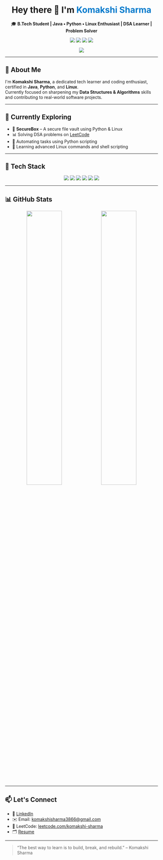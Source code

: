 <h1 align="center">Hey there 👋 I'm <span style="color:#007ACC;">Komakshi Sharma</span></h1>

<p align="center">
  🎓 <b>B.Tech Student | Java • Python • Linux Enthusiast | DSA Learner | Problem Solver</b>  
</p>

<p align="center">
  <a href="mailto:komakshi.email@example.com"><img src="https://img.shields.io/badge/Gmail-D14836?style=for-the-badge&logo=gmail&logoColor=white" /></a>
  <a href="https://www.linkedin.com/in/komakshi-sharma"><img src="https://img.shields.io/badge/LinkedIn-0A66C2?style=for-the-badge&logo=linkedin&logoColor=white" /></a>
  <a href="https://leetcode.com/komakshi-sharma"><img src="https://img.shields.io/badge/LeetCode-FFA116?style=for-the-badge&logo=leetcode&logoColor=black" /></a>
  <a href="https://your-resume-link.com"><img src="https://img.shields.io/badge/Resume-4CAF50?style=for-the-badge&logo=google-drive&logoColor=white" /></a>
</p>

<p align="center">
  <img src="https://komarev.com/ghpvc/?username=komakshi-sharma&label=Profile+Views&color=blue&style=for-the-badge" />
</p>

---

## 🚀 About Me

I'm **Komakshi Sharma**, a dedicated tech learner and coding enthusiast, certified in **Java**, **Python**, and **Linux**.  
Currently focused on sharpening my **Data Structures & Algorithms** skills and contributing to real-world software projects.

---

## 🌱 Currently Exploring

- 🔐 **SecureBox** – A secure file vault using Python & Linux  
- 📊 Solving DSA problems on [LeetCode](https://leetcode.com/komakshi-sharma)  
- 🔄 Automating tasks using Python scripting  
- 🐧 Learning advanced Linux commands and shell scripting  

---

## 🧠 Tech Stack

<p align="center">
  <img src="https://img.shields.io/badge/Java-%23007396.svg?style=for-the-badge&logo=java&logoColor=white" />
  <img src="https://img.shields.io/badge/Python-%233776AB.svg?style=for-the-badge&logo=python&logoColor=white" />
  <img src="https://img.shields.io/badge/Linux-%23000000.svg?style=for-the-badge&logo=linux&logoColor=white" />
  <img src="https://img.shields.io/badge/DSA%20Practice-LeetCode-yellow?style=for-the-badge&logo=leetcode&logoColor=black" />
  <img src="https://img.shields.io/badge/Git-%23F05033.svg?style=for-the-badge&logo=git&logoColor=white" />
  <img src="https://img.shields.io/badge/VS%20Code-%23007ACC.svg?style=for-the-badge&logo=visual-studio-code&logoColor=white" />
</p>

---

## 📊 GitHub Stats

<p align="center">
  <img src="https://github-readme-stats.vercel.app/api?username=komakshi-sharma&show_icons=true&theme=tokyonight" width="48%" />
  <img src="https://github-readme-stats.vercel.app/api/top-langs/?username=komakshi-sharma&layout=compact&theme=tokyonight" width="48%" />
</p>

---

## 📫 Let's Connect

- 💼 [LinkedIn](https://www.linkedin.com/in/komakshi-sharma)  
- ✉️ Email: komakshisharma3866@gmail.com 
- 🧩 LeetCode: [leetcode.com/komakshi-sharma](https://leetcode.com/komakshi-sharma)  
- 🗂️ [Resume](https://your-resume-link.com)

---

> “The best way to learn is to build, break, and rebuild.” – Komakshi Sharma
